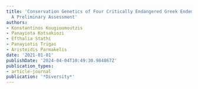 ```yaml
---
title: 'Conservation Genetics of Four Critically Endangered Greek Endemic Plants:
  A Preliminary Assessment'
authors:
- Konstantinos Kougioumoutzis
- Panayiota Kotsakiozi
- Efthalia Stathi
- Panayiotis Trigas
- Aristeidis Parmakelis
date: '2021-01-01'
publishDate: '2024-04-04T10:49:30.984867Z'
publication_types:
- article-journal
publication: '*Diversity*'
---
```

